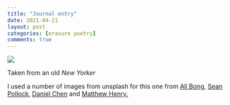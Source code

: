 ```yaml
---
title: "Journal entry"
date: 2021-04-21
layout: post
categories: [erasure poetry]
comments: true
---
```


<img src="https://www.davidralphlewis.co.uk/assets/images/articles/2021/unreal.jpeg" class="responsive"><br>

Taken from an old *New Yorker*

I used a number of images from unsplash for this one from [All Bong](https://unsplash.com/photos/L2oedF1AsH8), [Sean Pollock](https://unsplash.com/photos/PhYq704ffdA), [Daniel Chen](https://unsplash.com/photos/cNaEqXSsZ0k) and [Matthew Henry.](https://unsplash.com/photos/VviFtDJakYk)
